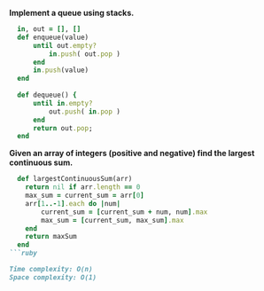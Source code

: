 **Implement a queue using stacks.**

  ```ruby
    in, out = [], []
    def enqueue(value)
        until out.empty?
            in.push( out.pop )
        end
        in.push(value)
    end
    
    def dequeue() {
        until in.empty?
            out.push( in.pop )
        end
        return out.pop;
    end
  ```
  
**Given an array of integers (positive and negative) find the largest continuous sum.**

  ```ruby
    def largestContinuousSum(arr)
      return nil if arr.length == 0
      max_sum = current_sum = arr[0]
      arr[1..-1].each do |num|
          current_sum = [current_sum + num, num].max
          max_sum = [current_sum, max_sum].max
      end
      return maxSum
    end
  ```ruby

Time complexity: O(n)
Space complexity: O(1)
